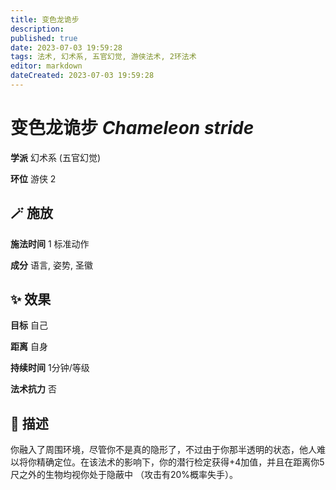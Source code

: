 ```yaml
---
title: 变色龙诡步
description: 
published: true
date: 2023-07-03 19:59:28
tags: 法术, 幻术系, 五官幻觉, 游侠法术, 2环法术
editor: markdown
dateCreated: 2023-07-03 19:59:28
---
```


# **变色龙诡步** *Chameleon stride*

**学派** 幻术系 (五官幻觉) 

**环位** 游侠 2

## 🪄 施放

**施法时间** 1 标准动作

**成分** 语言, 姿势, 圣徽

## ✨ 效果 

**目标** 自己 

**距离** 自身  

**持续时间** 1分钟/等级 

**法术抗力** 否

## 📖 描述

你融入了周围环境，尽管你不是真的隐形了，不过由于你那半透明的状态，他人难以将你精确定位。在该法术的影响下，你的潜行检定获得+4加值，并且在距离你5尺之外的生物均视你处于隐蔽中 （攻击有20%概率失手）。
    